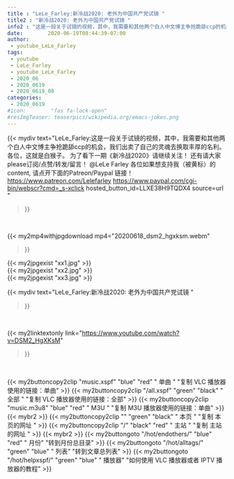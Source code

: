 ```yaml
---
title : "LeLe_Farley:新冷战2020: 老外为中国共产党试镜 "
title2 : "新冷战2020: 老外为中国共产党试镜 "
info2 : "这是一段关于试镜的视频，其中，我需要和其他两个白人中文博主争抢跪舔ccp的机会，我们出卖了自己的灵魂去换取丰厚的名利。 各位，这就是白猴子。  为了看下一期《新冷战2020》请继续关注！  还有请大家please订阅/点赞/转发/留言！ @LeLe Farley  各位如果想支持我（被黄标）的content, 请点开下面的Patreon/Paypal 链接！  https://www.patreon.com/Lelefarley  https://www.paypal.com/cgi-bin/webscr?cmd=_s-xclick hosted_button_id=LLXE38H9TQDX4 source=url "
date:        2020-06-19T08:44:39-07:00
author:
 - youtube_LeLe_Farley
tags:
 - youtube
 - LeLe_Farley
 - youtube_LeLe_Farley
 - 2020_06
 - 2020_0619
 - 2020_0619_08
categories:
 - 2020_0619
#icon:        "fas fa-lock-open"
#resImgTeaser: teaserpics/wikipedia.org/emacs-jokes.png
---
```


{{< mydiv text="LeLe_Farley:这是一段关于试镜的视频，其中，我需要和其他两个白人中文博主争抢跪舔ccp的机会，我们出卖了自己的灵魂去换取丰厚的名利。 各位，这就是白猴子。  为了看下一期《新冷战2020》请继续关注！  还有请大家please订阅/点赞/转发/留言！ @LeLe Farley  各位如果想支持我（被黄标）的content, 请点开下面的Patreon/Paypal 链接！  https://www.patreon.com/Lelefarley  https://www.paypal.com/cgi-bin/webscr?cmd=_s-xclick hosted_button_id=LLXE38H9TQDX4 source=url "
>}}
<br>


{{< my2mp4withjpgdownload mp4="20200618_dsm2_hgxksm.webm"
>}}

{{< my2jpgexist "xx1.jpg" >}}<br>
{{< my2jpgexist "xx2.jpg" >}}<br>
{{< my2jpgexist "xx3.jpg" >}}<br>



{{< mydiv text="LeLe_Farley:新冷战2020: 老外为中国共产党试镜 "
>}}
<br>

{{< my2linktextonly link="https://www.youtube.com/watch?v=DSM2_HgXKsM"
>}}


<br>

{{< my2buttoncopy2clip "music.xspf"        "blue"   "red"    " 单曲 "  "复制 VLC 播放器使用的链接：单曲" >}} {{< my2buttoncopy2clip "/all.xspf"         "green"  "black"  " 全部 "  "复制 VLC 播放器使用的链接：全部" >}} {{< my2buttoncopy2clip "music.m3u8"        "blue"   "red"    " M3U  "    "复制 M3U 播放器使用的链接：单曲" >}} {{< mybr2 >}} {{< my2buttoncopy2clip ""                  "green"  "black"  " 本页 "    "复制 本页的网址 " >}} {{< my2buttoncopy2clip "/"                 "black"  "red"    " 主站 "    "复制 主站的网址 " >}} {{< mybr2 >}} {{< my2buttongoto      "/hot/endothers/"   "blue"   "red"    " 月份"   "转到月份总目录" >}} {{< my2buttongoto      "/hot/alltags/"     "green"  "blue"   " 列表"   "转到文章总列表" >}} {{< my2buttongoto      "/hot/helpxspf/"    "green"  "blue"   " 播放器" "如何使用 VLC 播放器或者 IPTV 播放器的教程" >}} 
